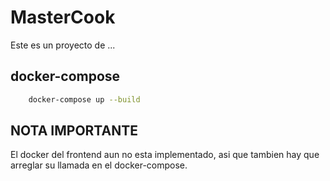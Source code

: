 # MasterCook

Este es un proyecto de ...

## docker-compose

```bash
    docker-compose up --build
```

## NOTA IMPORTANTE

El docker del frontend aun no esta implementado, asi que tambien hay que arreglar su llamada en el docker-compose.

